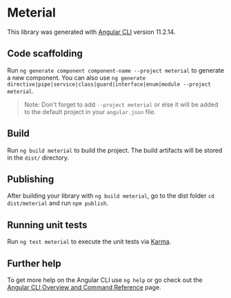 # Meterial

This library was generated with [Angular CLI](https://github.com/angular/angular-cli) version 11.2.14.

## Code scaffolding

Run `ng generate component component-name --project meterial` to generate a new component. You can also use `ng generate directive|pipe|service|class|guard|interface|enum|module --project meterial`.
> Note: Don't forget to add `--project meterial` or else it will be added to the default project in your `angular.json` file. 

## Build

Run `ng build meterial` to build the project. The build artifacts will be stored in the `dist/` directory.

## Publishing

After building your library with `ng build meterial`, go to the dist folder `cd dist/meterial` and run `npm publish`.

## Running unit tests

Run `ng test meterial` to execute the unit tests via [Karma](https://karma-runner.github.io).

## Further help

To get more help on the Angular CLI use `ng help` or go check out the [Angular CLI Overview and Command Reference](https://angular.io/cli) page.
